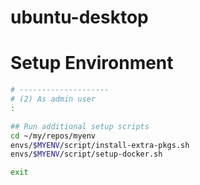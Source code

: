 # ubuntu-desktop

# Setup Environment

```bash
# --------------------
# (2) As admin user
:

## Run additional setup scripts
cd ~/my/repos/myenv
envs/$MYENV/script/install-extra-pkgs.sh
envs/$MYENV/script/setup-docker.sh

exit
```
